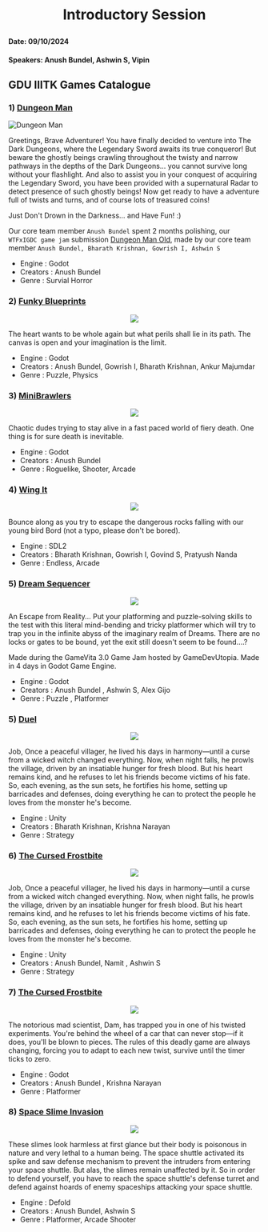 
# <p align="center">Introductory Session </p>
#### Date: 09/10/2024 
#### Speakers: Anush Bundel, Ashwin S, Vipin


## GDU IIITK Games Catalogue
### 1) [Dungeon Man](https://electrocubic.itch.io/dungeon-man)
![Dungeon Man](Assets/DungeonManNew.png)

Greetings, Brave Adventurer! You have finally decided to venture into The Dark Dungeons, where the Legendary Sword awaits its true conqueror! But beware the ghostly beings crawling throughout the twisty and narrow pathways in the depths of the Dark Dungeons... you cannot survive long without your flashlight. And also to assist you in your conquest of acquiring the Legendary Sword, you have been provided with a supernatural Radar to detect presence of such ghostly beings! Now get ready to have a adventure full of twists and turns, and of course lots of treasured coins!

Just Don't Drown in the Darkness... and Have Fun! :)

Our core team member `Anush Bundel` spent 2 months polishing, our `WTFxIGDC game jam` submission [Dungeon Man Old](https://bharathk33.itch.io/radar-game), made by our core team member `Anush Bundel, Bharath Krishnan, Gowrish I, Ashwin S`
- Engine : Godot
- Creators : Anush Bundel
- Genre : Survial Horror

### 2) [Funky Blueprints](https://bharathk33.itch.io/funkyblueprints)
<p align="center">
 <img src = "Assets/Funky%20Blueprints.png"> </img>
</p>

The heart wants to be whole again but what perils shall lie in its path. The canvas is open and your imagination is the limit.

- Engine : Godot
- Creators : Anush Bundel, Gowrish I, Bharath Krishnan, Ankur Majumdar
- Genre : Puzzle, Physics

### 3) [MiniBrawlers](https://electrocubic.itch.io/mini-brawlers)
<p align="center">
 <img src = "Assets/MiniBrawlers.png"> </img>
</p>

Chaotic dudes trying to stay alive in a fast paced world of fiery death. One thing is for sure death is inevitable.

- Engine : Godot
- Creators : Anush Bundel
- Genre : Roguelike, Shooter, Arcade

### 4) [Wing It](https://bharathk33.itch.io/wingit)
<p align="center">
 <img src = "Assets/WingIt.jpg"> </img>
</p>

Bounce along as you try to escape the dangerous rocks falling with our young bird Bord (not a typo, please don't be bored).

- Engine : SDL2
- Creators : Bharath Krishnan, Gowrish I, Govind S, Pratyush Nanda
- Genre : Endless, Arcade 

### 5) [Dream Sequencer](https://electrocubic.itch.io/dream-sequencer)
<p align="center">
 <img src = "Assets/DreamSequencer.png"> </img>
</p>

An Escape from Reality...
Put your platforming and puzzle-solving skills to the test with this literal mind-bending and tricky platformer which will try to trap you in the infinite abyss of the imaginary realm of Dreams. There are no locks or gates to be bound, yet the exit still doesn't seem to be found....?

Made during the GameVita 3.0 Game Jam hosted by GameDevUtopia. Made in 4 days in Godot Game Engine.

- Engine : Godot
- Creators : Anush Bundel , Ashwin S, Alex Gijo 
- Genre : Puzzle , Platformer 

### 5) [Duel](https://bharathk33.itch.io/duel)
<p align="center">
 <img src = "Assets/Duel.png"> </img>
</p>

Job, Once a peaceful villager, he lived his days in harmony—until a curse from a wicked witch changed everything. Now, when night falls, he prowls the village, driven by an insatiable hunger for fresh blood. But his heart remains kind, and he refuses to let his friends become victims of his fate. So, each evening, as the sun sets, he fortifies his home, setting up barricades and defenses, doing everything he can to protect the people he loves from the monster he's become.

- Engine : Unity
- Creators : Bharath Krishnan, Krishna Narayan 
- Genre : Strategy



### 6) [The Cursed Frostbite](https://electrocubic.itch.io/the-cursed-frostbite)
<p align="center">
 <img src = "Assets/CursedFrostbite.png"> </img>
</p>

Job, Once a peaceful villager, he lived his days in harmony—until a curse from a wicked witch changed everything. Now, when night falls, he prowls the village, driven by an insatiable hunger for fresh blood. But his heart remains kind, and he refuses to let his friends become victims of his fate. So, each evening, as the sun sets, he fortifies his home, setting up barricades and defenses, doing everything he can to protect the people he loves from the monster he's become.

- Engine : Unity
- Creators : Anush Bundel, Namit , Ashwin S
- Genre : Strategy

### 7) [The Cursed Frostbite](https://bharathk33.itch.io/disarm-it)
<p align="center">
 <img src = "Assets/DisarmIt.jpg"> </img>
</p>

The notorious mad scientist, Dam, has trapped you in one of his twisted experiments. You're behind the wheel of a car that can never stop—if it does, you'll be blown to pieces. The rules of this deadly game are always changing, forcing you to adapt to each new twist, survive until the timer ticks to zero.

- Engine : Godot
- Creators : Anush Bundel , Krishna Narayan 
- Genre : Platformer

### 8) [Space Slime Invasion](https://electrocubic.itch.io/space-slime-invasion)
<p align="center">
 <img src = "Assets/SpaceSlimeInvasion.png"> </img>
</p>

These slimes look harmless at first glance but their body is poisonous in nature and very lethal to a human being. The space shuttle activated its spike and saw defense mechanism to prevent the intruders from entering your space shuttle. But alas, the slimes remain unaffected by it. So in order to defend yourself, you have to reach the space shuttle's defense turret and defend against hoards of enemy spaceships attacking your space shuttle.

- Engine : Defold 
- Creators : Anush Bundel, Ashwin S 
- Genre : Platformer, Arcade Shooter